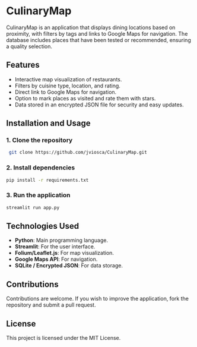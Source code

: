 # CulinaryMap

CulinaryMap is an application that displays dining locations based on proximity, with filters by tags and links to Google Maps for navigation. The database includes places that have been tested or recommended, ensuring a quality selection.

## Features
- Interactive map visualization of restaurants.
- Filters by cuisine type, location, and rating.
- Direct link to Google Maps for navigation.
- Option to mark places as visited and rate them with stars.
- Data stored in an encrypted JSON file for security and easy updates.

## Installation and Usage
### 1. Clone the repository
```sh
 git clone https://github.com/jviosca/CulinaryMap.git
```

### 2. Install dependencies
```sh
pip install -r requirements.txt
```

### 3. Run the application
```sh
streamlit run app.py
```

## Technologies Used
- **Python**: Main programming language.
- **Streamlit**: For the user interface.
- **Folium/Leaflet.js**: For map visualization.
- **Google Maps API**: For navigation.
- **SQLite / Encrypted JSON**: For data storage.

## Contributions
Contributions are welcome. If you wish to improve the application, fork the repository and submit a pull request.

## License
This project is licensed under the MIT License.
